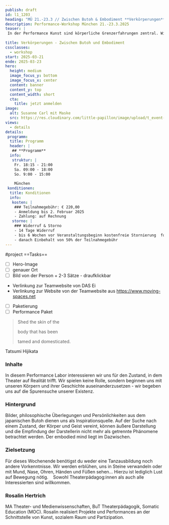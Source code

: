 ```yaml
---
publish: draft
id: l1_1203
heading: "MÜ 21.-23.3 // Zwischen Butoh & Embodiment **Verkörperungen**"
description: Performance-Workshop München 21.-23.3.2025
teaser: |
 In der Performance Kunst sind körperliche Grenzerfahrungen zentral. Wir begeben uns auf die Spurensuche unserer Existenz. Bilder, philosophische Überlegungen und Persönlichkeiten aus dem japanischen Butoh dienen uns als Inspirationsquelle.
 
title: Verkörperungen - Zwischen Butoh und Embodiment 
cssclasses:
  - workshop
start: 2025-03-21
ende: 2025-03-23
hero:
  height: medium
  image_focus_y: bottom
  image_focus_x: center
  content: banner
  content_y: top
  content_width: short
  cta:
    title: jetzt anmelden
image:
  alt: Susanne Carl mit Maske
  src: https://res.cloudinary.com/little-papillon/image/upload/t_event-banner-smart/v1719226155/dasei/susanne_carl_pmeiyy.png   
views:
  - details
details:
 programm:
  title: Programm
  header: |
   ## **Programm**
  info:
   struktur: |
    Fr. 18:15 - 21:00
    Sa. 09:00 - 18:00
    So. 9:00 - 15:00
    
    München
 konditionen:
  title: Konditionen
  info:
   kosten: |
    ### Teilnahmegebühr: € 220,00
    - Anmeldung bis 2. Februar 2025
    - Zahlung: auf Rechnung
   storno: |
    ### Widerruf & Storno
    - 14 Tage Widerruf
    - bis 6 Wochen vor Veranstaltungsbeginn kostenfreie Stornierung  formlos schriftlich
    - danach Einbehalt von 50% der Teilnahmegebühr
---
```


#project
==Tasks==
- [ ] Hero-Image
- [ ] genauer Ort
- [ ] Bild von der Person + 2-3 Sätze - draufklickbar
 - Verlinkung zur Teamwebsite von DAS Ei 
 - Verlinkung zur Website von der Teamwebsite aus https://www.moving-spaces.net
- [ ] Paketierung
- [ ] Performance Paket

<!-- PUBLISH-FROM-HERE -->

> Shed the skin of the
> 
> body that has been
> 
> tamed and domesticated.

Tatsumi Hijikata 


### Inhalte
In diesem Performance Labor interessieren wir uns für den Zustand, in dem Theater auf Realität trifft. Wir spielen keine Rolle, sondern beginnen uns mit unseren Körpern und ihrer Geschichte auseinanderzusetzen - wir begeben uns auf die Spurensuche unserer Existenz.  

### Hintergrund
Bilder, philosophische Überlegungen und Persönlichkeiten aus dem japanischen Butoh dienen uns als Inspirationsquelle. Auf der Suche nach einem Zustand, der Körper und Geist vereint, können äußere Darstellung und die Empfindung der Darstellerin nicht mehr als getrennte Phänomene betrachtet werden. Der embodied mind liegt im Dazwischen.   

### Zielsetzung 
Für dieses Wochenende benötigst du weder eine Tanzausbildung noch andere Vorkenntnisse. Wir werden erblühen, uns in Steine verwandeln oder mit Mund, Nase, Ohren, Händen und Füßen sehen... Hierzu ist lediglich Lust auf Bewegung nötig.   
Sowohl Theaterpädagog:innen als auch alle Interessierten sind willkommen.

### Rosalin Hertrich
MA Theater- und Medienwissenschaften, BuT Theaterpädagogik, Somatic Education (MOC). Rosalin realisiert Projekte und Performances an der Schnittstelle von Kunst, sozialem Raum und Partizipation. 
